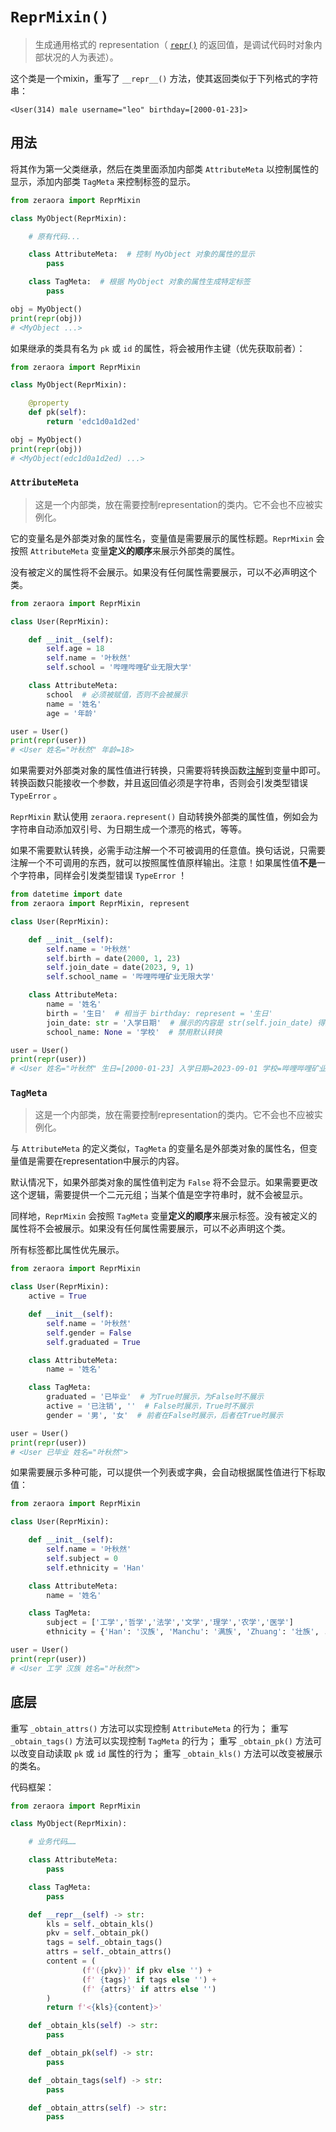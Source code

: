 # `ReprMixin()`

> 生成通用格式的 representation（ [`repr()`](https://docs.python.org/zh-cn/3/library/functions.html#repr) 的返回值，是调试代码时对象内部状况的人为表述）。

这个类是一个mixin，重写了 `__repr__()` 方法，使其返回类似于下列格式的字符串：

```
<User(314) male username="leo" birthday=[2000-01-23]>
```

## 用法

将其作为第一父类继承，然后在类里面添加内部类 `AttributeMeta` 以控制属性的显示，添加内部类 `TagMeta` 来控制标签的显示。

```Python
from zeraora import ReprMixin

class MyObject(ReprMixin):

    # 原有代码...

    class AttributeMeta:  # 控制 MyObject 对象的属性的显示
        pass

    class TagMeta:  # 根据 MyObject 对象的属性生成特定标签
        pass

obj = MyObject()
print(repr(obj))
# <MyObject ...>
```

如果继承的类具有名为 `pk` 或 `id` 的属性，将会被用作主键（优先获取前者）：

```Python
from zeraora import ReprMixin

class MyObject(ReprMixin):

    @property
    def pk(self):
        return 'edc1d0a1d2ed'

obj = MyObject()
print(repr(obj))
# <MyObject(edc1d0a1d2ed) ...>
```

### `AttributeMeta`

> 这是一个内部类，放在需要控制representation的类内。它不会也不应被实例化。

它的变量名是外部类对象的属性名，变量值是需要展示的属性标题。`ReprMixin` 会按照 `AttributeMeta` 变量**定义的顺序**来展示外部类的属性。

没有被定义的属性将不会展示。如果没有任何属性需要展示，可以不必声明这个类。

```Python
from zeraora import ReprMixin

class User(ReprMixin):

    def __init__(self):
        self.age = 18
    	self.name = '叶秋然'
        self.school = '哔哩哔哩矿业无限大学'

    class AttributeMeta:
        school  # 必须被赋值，否则不会被展示
        name = '姓名'
        age = '年龄'

user = User()
print(repr(user))
# <User 姓名="叶秋然" 年龄=18>
```

如果需要对外部类对象的属性值进行转换，只需要将转换函数[注解](https://docs.python.org/zh-cn/3/glossary.html#term-variable-annotation)到变量中即可。转换函数只能接收一个参数，并且返回值必须是字符串，否则会引发类型错误 `TypeError` 。

`ReprMixin` 默认使用 `zeraora.represent()` 自动转换外部类的属性值，例如会为字符串自动添加双引号、为日期生成一个漂亮的格式，等等。

如果不需要默认转换，必需手动注解一个不可被调用的任意值。换句话说，只需要注解一个不可调用的东西，就可以按照属性值原样输出。注意！如果属性值**不是**一个字符串，同样会引发类型错误 `TypeError` ！

```Python
from datetime import date
from zeraora import ReprMixin, represent

class User(ReprMixin):

    def __init__(self):
    	self.name = '叶秋然'
        self.birth = date(2000, 1, 23)
        self.join_date = date(2023, 9, 1)
        self.school_name = '哔哩哔哩矿业无限大学'

    class AttributeMeta:
        name = '姓名'
        birth = '生日'  # 相当于 birthday: represent = '生日'
        join_date: str = '入学日期'  # 展示的内容是 str(self.join_date) 得到的
        school_name: None = '学校'  # 禁用默认转换

user = User()
print(repr(user))
# <User 姓名="叶秋然" 生日=[2000-01-23] 入学日期=2023-09-01 学校=哔哩哔哩矿业无限大学>
```

### `TagMeta`

> 这是一个内部类，放在需要控制representation的类内。它不会也不应被实例化。

与 `AttributeMeta` 的定义类似，`TagMeta` 的变量名是外部类对象的属性名，但变量值是需要在representation中展示的内容。

默认情况下，如果外部类对象的属性值判定为 `False` 将不会显示。如果需要更改这个逻辑，需要提供一个二元元组；当某个值是空字符串时，就不会被显示。

同样地，`ReprMixin` 会按照 `TagMeta` 变量**定义的顺序**来展示标签。没有被定义的属性将不会被展示。如果没有任何属性需要展示，可以不必声明这个类。

所有标签都比属性优先展示。

```Python
from zeraora import ReprMixin

class User(ReprMixin):
    active = True

    def __init__(self):
    	self.name = '叶秋然'
        self.gender = False
        self.graduated = True

	class AttributeMeta:
        name = '姓名'

    class TagMeta:
        graduated = '已毕业'  # 为True时展示，为False时不展示
        active = '已注销', ''  # False时展示，True时不展示
        gender = '男', '女'  # 前者在False时展示，后者在True时展示

user = User()
print(repr(user))
# <User 已毕业 姓名="叶秋然">
```

如果需要展示多种可能，可以提供一个列表或字典，会自动根据属性值进行下标取值：

```Python
from zeraora import ReprMixin

class User(ReprMixin):

    def __init__(self):
    	self.name = '叶秋然'
        self.subject = 0
        self.ethnicity = 'Han'

	class AttributeMeta:
        name = '姓名'

    class TagMeta:
        subject = ['工学','哲学','法学','文学','理学','农学','医学']
        ethnicity = {'Han': '汉族', 'Manchu': '满族', 'Zhuang': '壮族', ...}

user = User()
print(repr(user))
# <User 工学 汉族 姓名="叶秋然">
```

## 底层

重写 `_obtain_attrs()` 方法可以实现控制 `AttributeMeta` 的行为；
重写 `_obtain_tags()` 方法可以实现控制 `TagMeta` 的行为；
重写 `_obtain_pk()` 方法可以改变自动读取 `pk` 或 `id` 属性的行为；
重写 `_obtain_kls()` 方法可以改变被展示的类名。

代码框架：

```Python
from zeraora import ReprMixin

class MyObject(ReprMixin):

    # 业务代码……

    class AttributeMeta:
        pass

    class TagMeta:
        pass

    def __repr__(self) -> str:
        kls = self._obtain_kls()
        pkv = self._obtain_pk()
        tags = self._obtain_tags()
        attrs = self._obtain_attrs()
        content = (
                (f'({pkv})' if pkv else '') +
                (f' {tags}' if tags else '') +
                (f' {attrs}' if attrs else '')
        )
        return f'<{kls}{content}>'

    def _obtain_kls(self) -> str:
        pass

    def _obtain_pk(self) -> str:
        pass

    def _obtain_tags(self) -> str:
        pass

    def _obtain_attrs(self) -> str:
        pass
```

